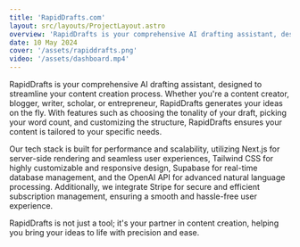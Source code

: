 ```yaml
---
title: 'RapidDrafts.com'
layout: src/layouts/ProjectLayout.astro
overview: 'RapidDrafts is your comprehensive AI drafting assistant, designed to streamline your content creation process.'
date: 10 May 2024
cover: '/assets/rapiddrafts.png'
video: '/assets/dashboard.mp4'
---
```


RapidDrafts is your comprehensive AI drafting assistant, designed to streamline your content creation process. Whether you're a content creator, blogger, writer, scholar, or entrepreneur, RapidDrafts generates your ideas on the fly. With features such as choosing the tonality of your draft, picking your word count, and customizing the structure, RapidDrafts ensures your content is tailored to your specific needs.

Our tech stack is built for performance and scalability, utilizing Next.js for server-side rendering and seamless user experiences, Tailwind CSS for highly customizable and responsive design, Supabase for real-time database management, and the OpenAI API for advanced natural language processing. Additionally, we integrate Stripe for secure and efficient subscription management, ensuring a smooth and hassle-free user experience.

RapidDrafts is not just a tool; it's your partner in content creation, helping you bring your ideas to life with precision and ease.